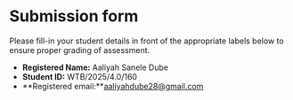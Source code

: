 # Submission form

Please fill-in your student details in front of the appropriate labels
below to ensure proper grading of assessment.

- **Registered Name:** Aaliyah Sanele Dube 
- **Student ID:** WTB/2025/4.0/160
- **Registered email:**aaliyahdube28@gmail.com
